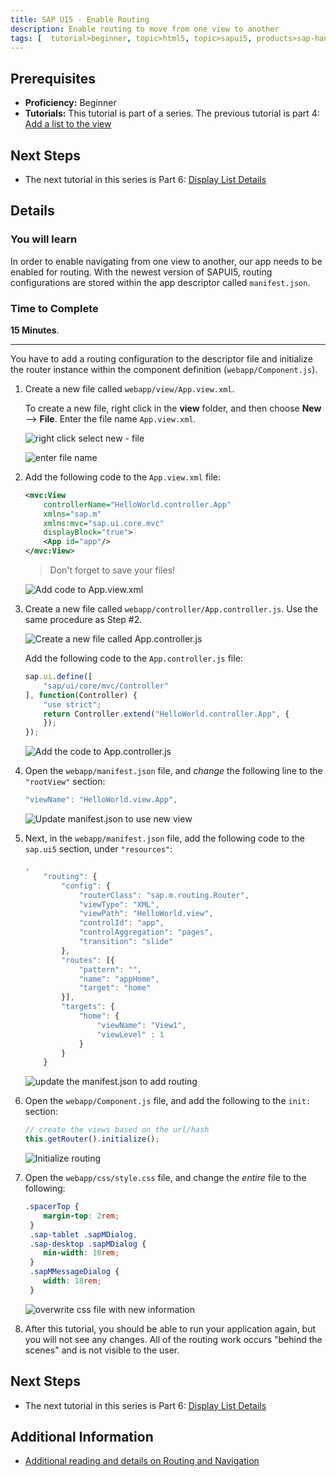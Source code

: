 ```yaml
---
title: SAP UI5 - Enable Routing
description: Enable routing to move from one view to another
tags: [  tutorial>beginner, topic>html5, topic>sapui5, products>sap-hana-cloud-platform ]
---
```

## Prerequisites  
 - **Proficiency:** Beginner 
 - **Tutorials:** This tutorial is part of a series.  The previous tutorial is part 4: [Add a list to the view](sapui5-webide-add-list.html)

## Next Steps
 - The next tutorial in this series is Part 6: [Display List Details](sapui5-webide-display-list-details.html)

## Details
### You will learn  
In order to enable navigating from one view to another, our app needs to be enabled for routing. With the newest version of SAPUI5, routing configurations are stored within the app descriptor called `manifest.json`.

### Time to Complete
**15 Minutes**.

---

You have to add a routing configuration to the descriptor file and initialize the router instance within the componentdefinition (`webapp/Component.js`).

1.  Create a new file called `webapp/view/App.view.xml`.  

    To create a new file, right click in the **view** folder, and then choose **New** --> **File**.  Enter the file name `App.view.xml`.
    
    ![right click select new - file](1.png)
    
    ![enter file name](1b.png)
    
2.  Add the following code to the `App.view.xml` file:

    ```xml
    <mvc:View		controllerName="HelloWorld.controller.App"		xmlns="sap.m"		xmlns:mvc="sap.ui.core.mvc"		displayBlock="true">		<App id="app"/>	</mvc:View>
	```
    > Don't forget to save your files!

    ![Add code to App.view.xml](2.png)
  
3.  Create a new file called `webapp/controller/App.controller.js`.  Use the same procedure as Step #2.

    ![Create a new file called App.controller.js](3.png)

    Add the following code to the `App.controller.js` file:

	```Javascript
	sap.ui.define([		"sap/ui/core/mvc/Controller"	], function(Controller) {		"use strict";		return Controller.extend("HelloWorld.controller.App", {		});	});
	```

    ![Add the code to App.controller.js](3b.png)

4.  Open the `webapp/manifest.json` file, and *change* the following line to the `"rootView"` section:

	```Javascript
	"viewName": "HelloWorld.view.App",
	```
    ![Update manifest.json to use new view](4.png)
	
5.  Next, in the `webapp/manifest.json` file, add the following code to the `sap.ui5` section, under `"resources"`:

    ```Javascript
    ,
		"routing": {			"config": {				"routerClass": "sap.m.routing.Router",				"viewType": "XML",				"viewPath": "HelloWorld.view",				"controlId": "app",				"controlAggregation": "pages",				"transition": "slide"			},			"routes": [{				"pattern": "",				"name": "appHome",				"target": "home"			}],			"targets": {				"home": {					"viewName": "View1",					"viewLevel" : 1				}			}		}
	```
	
    ![update the manifest.json to add routing](5.png)

6.  Open the `webapp/Component.js` file, and add the following to the `init:` section:

    ```javascript
    // create the views based on the url/hash	this.getRouter().initialize();
	```
    
    ![Initialize routing](6.png)
	
7.  Open the `webapp/css/style.css` file, and change the *entire* file to the following:

    ```css
    .spacerTop {	 	margin-top: 2rem;	 }	 .sap-tablet .sapMDialog,	 .sap-desktop .sapMDialog {
		min-width: 18rem;	 }	 .sapMMessageDialog {		width: 18rem;	 }
	```

    ![overwrite css file with new information](7.png)

8.  After this tutorial, you should be able to run your application again, but you will not see any changes.  All of the routing work occurs "behind the scenes" and is not visible to the user.   



## Next Steps
- The next tutorial in this series is Part 6: [Display List Details](sapui5-webide-display-list-details.html)

## Additional Information
- [Additional reading and details on Routing and Navigation](https://sapui5.netweaver.ondemand.com/docs/guide/3d18f20bd2294228acb6910d8e8a5fb5.html)

